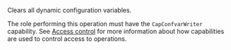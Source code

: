 Clears all dynamic configuration variables.

The role performing this operation must have the `CapConfvarWriter` capability.
See [Access control](/data-security/identity-and-access-management#access-control) for more information about how
capabilities are used to control access to operations.